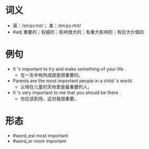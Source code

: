 # 词义
- 英：/ɪmˈpɔːtnt/； 美：/ɪmˈpɔːrtnt/
- #adj 重要的；权威的；影响很大的；有重大影响的；有巨大价值的
# 例句
- It 's important to try and make something of your life .
	- 在一生中有所成就是很重要的。
- Parents are the most important people in a child 's world .
	- 父母在儿童的天地里是最重要的人。
- It 's very important to me that you should be there .
	- 你应该到场，这对我很重要。
# 形态
- #word_est most important
- #word_er more important
